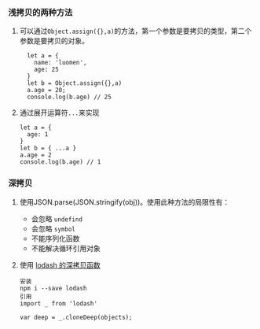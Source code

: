 ### 浅拷贝的两种方法
1. 可以通过`Object.assign({},a)`的方法，第一个参数是要拷贝的类型，第二个参数是要拷贝的对象。

   ```
     let a = {
       name: 'luomen',
       age: 25
     }
     let b = Object.assign({},a)
     a.age = 20;
     console.log(b.age) // 25
   ```

2. 通过展开运算符`...`来实现

   ```
   let a = {
     age: 1
   }
   let b = { ...a }
   a.age = 2
   console.log(b.age) // 1
   ```

   

### 深拷贝

1. 使用JSON.parse(JSON.stringify(obj))。使用此种方法的局限性有：

   * 会忽略 `undefind`
   * 会忽略 `symbol`
   * 不能序列化函数
   * 不能解决循环引用对象

2. 使用 [lodash 的深拷贝函数](https://lodash.com/docs#cloneDeep)

   ```
   安装
   npm i --save lodash
   引用
   import _ from 'lodash'
   
   var deep = _.cloneDeep(objects);
   ```

   

   

